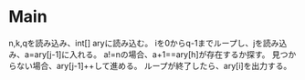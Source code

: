 # Main
n,k,qを読み込み、int[] aryに読み込む。
iを0からq-1までループし、jを読み込み、a=ary[j-1]に入れる。
a!=nの場合、a+1==ary[h]が存在するか探す。
見つからない場合、ary[j-1]++して進める。
ループが終了したら、ary\[i\]を出力する。
